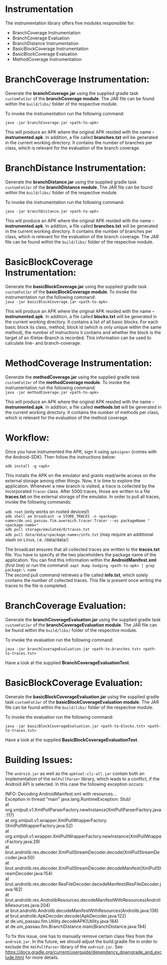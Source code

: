 
# Instrumentation

The instrumentation library offers five modules responsible for:

* BranchCoverage Instrumentation
* BranchCoverage Evaluation
* BranchDistance Instrumentation
* BasicBlockCoverage Instrumentation
* BasicBlockCoverage Evaluation
* MethodCoverage Instrumentation

# BranchCoverage Instrumentation:

Generate the **branchCoverage.jar** using the supplied gradle task `customFatJar` of the **branchCoverage module**. 
The JAR file can be found within the `build/libs/` folder of the respective module.

To invoke the instrumentation run the following command: <br >

`java -jar branchCoverage.jar <path-to-apk>` <br >

This will produce an APK where the original APK resided with the name **<original-apk-name>-instrumented.apk**.
In addition, a file called **branches.txt** will be generated in the current working directory. It contains
the number of branches per class, which is relevant for the evaluation of the branch coverage.

# BranchDistance Instrumentation:

Generate the **branchDistance.jar** using the supplied gradle task `customFatJar` of the **branchDistance module**. 
The JAR file can be found within the `build/libs/` folder of the respective module.

To invoke the instrumentation run the following command: <br >

`java -jar branchDistance.jar <path-to-apk>` <br >

This will produce an APK where the original APK resided with the name **<original-apk-name>-instrumented.apk**.
In addition, a file called **branches.txt** will be generated in the current working directory. It contains
the number of branches per class, which is relevant for the evaluation of the branch coverage.
The JAR file can be found within the `build/libs/` folder of the respective module.

# BasicBlockCoverage Instrumentation:

Generate the **basicBlockCoverage.jar** using the supplied gradle task `customFatJar` of the **basicBlockCoverage module**.
To invoke the instrumentation run the following command: <br >
`java -jar basicBlockCoverage.jar <path-to-apk>` <br >

This will produce an APK where the original APK resided with the name **<original-apk-name>-instrumented.apk**.
In addition, a file called **blocks.txt** will be generated in the current working directory. It contains
a list of all basic blocks. For each basic block its class, method, block id (which is only unique within the same method),
the number of instructions it contains and whether the block is the target of an if/else-Branch is recorded. This information
can be used to calculate line- and branch-coverage.

# MethodCoverage Instrumentation:

Generate the **methodCoverage.jar** using the supplied gradle task `customFatJar` of the **methodCoverage module**.
To invoke the instrumentation run the following command: <br >
`java -jar methodCoverage.jar <path-to-apk>` <br >

This will produce an APK where the original APK resided with the name **<original-apk-name>-instrumented.apk**.
In addition, a file called **methods.txt** will be generated in the current working directory. It contains
the number of methods per class, which is relevant for the evaluation of the method coverage.

# Workflow:

Once you have instrumented the APK, sign it using `apksigner` (comes with the Android-SDK).
Then follow the instructions below:

`adb install -g <apk>` <br />

This installs the APK on the emulator and grants read/write access on the external storage among other things.
Now, it is time to explore the application. Whenever a new branch is visited, a trace is collected by the incorporated
`Tracer` class. After 5000 traces, those are written to a file **traces.txt** on the external storage of the emulator.
In order to pull all traces, invoke the following commands:

`adb root` (only works on rooted devices!) <br />
`adb shell am broadcast -a STORE_TRACES -n <package-name>/de.uni_passau.fim.auermich.tracer.Tracer --es packageName "<package-name>"` <br />
`adb pull storage/emulated/0/traces.txt` <br />
`adb pull data/data/<package-name>/info.txt` (may require an additional slash on Linux, i.e. /data/data/)

The broadcast ensures that all collected traces are written to the **traces.txt** file. You have to specify at the two
placeholders the package name of the application. You can find this information within the **AndroidManifest.xml** 
(first line) or run the command: `aapt dump badging <path-to-apk> | grep package:\ name` <br >
The second pull command retrieves a file called **info.txt**, which solely contains the number of collected traces.
This file is present once writing the traces to the file is completed.

# BranchCoverage Evaluation:

Generate the **branchCoverageEvaluation.jar** using the supplied gradle task `customFatJar` of the **branchCoverageEvaluation module**. 
The JAR file can be found within the `build/libs/` folder of the respective module.

To invoke the evaluation run the following command: <br >

`java -jar branchCoverageEvaluation.jar <path-to-branches.txt> <path-to-traces.txt>` <br >

Have a look at the supplied **BranchCoverageEvaluationTest**.

# BasicBlockCoverage Evaluation:

Generate the **basicBlockCoverageEvaluation.jar** using the supplied gradle task `customFatJar` of the **basicBlockCoverageEvaluation module**.
The JAR file can be found within the `build/libs/` folder of the respective module.

To invoke the evaluation run the following command: <br >

`java -jar basicBlockCoverageEvaluation.jar <path-to-blocks.txt> <path-to-traces.txt>` <br >

Have a look at the supplied **BasicBlockCoverageEvaluationTest**.

# Building Issues:

The `android.jar` as well as the `apktool-cli-all.jar` contain both an implementation of the `XmlPullParser` library, 
which leads to a conflict, if the Android API is selected. In this case the following exception occurs:

INFO: Decoding AndroidManifest.xml with resources... <br>
Exception in thread "main" java.lang.RuntimeException: Stub! <br>
	at org.xmlpull.v1.XmlPullParserFactory.newInstance(XmlPullParserFactory.java:117) <br>
	at org.xmlpull.v1.wrapper.XmlPullWrapperFactory.<init>(XmlPullWrapperFactory.java:52) <br>
	at org.xmlpull.v1.wrapper.XmlPullWrapperFactory.newInstance(XmlPullWrapperFactory.java:29) <br>
	at brut.androlib.res.decoder.XmlPullStreamDecoder.decode(XmlPullStreamDecoder.java:50) <br>
	at brut.androlib.res.decoder.XmlPullStreamDecoder.decodeManifest(XmlPullStreamDecoder.java:154) <br>
	at brut.androlib.res.decoder.ResFileDecoder.decodeManifest(ResFileDecoder.java:162) <br>
	at brut.androlib.res.AndrolibResources.decodeManifestWithResources(AndrolibResources.java:204) <br>
	at brut.androlib.Androlib.decodeManifestWithResources(Androlib.java:136) <br>
	at brut.androlib.ApkDecoder.decode(ApkDecoder.java:122) <br>
	at de.uni_passau.fim.Utility.decodeAPK(Utility.java:184) <br>
	at de.uni_passau.fim.BranchDistance.main(BranchDistance.java:194) <br>
	
To fix this issue, one has to manually remove certain class files from the `android.jar`. In the future,
we should adjust the build.gradle file in order to exclude the `XmlPullParser` library of the `android.jar`.
See https://docs.gradle.org/current/userguide/dependency_downgrade_and_exclude.html for more details.
